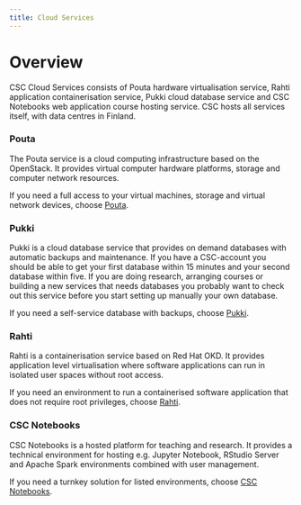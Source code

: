 ```yaml
---
title: Cloud Services
---
```


# Overview

CSC Cloud Services consists of Pouta hardware virtualisation service, Rahti application containerisation service, Pukki cloud database service and CSC Notebooks web application course hosting service. CSC hosts all services itself, with data centres in Finland.

### Pouta

The Pouta service is a cloud computing infrastructure based on the OpenStack. It provides virtual computer hardware platforms, storage and computer network resources.

If you need a full access to your virtual machines, storage and virtual network devices, choose [Pouta](pouta/index.md).

### Pukki

Pukki is a cloud database service that provides on demand databases with automatic backups and maintenance. If you have a CSC-account you should be able to get your first database within 15 minutes and your second database within five. If you are doing research, arranging courses or building a new services that needs databases you probably want to check out this service before you start setting up manually your own database.

If you need a self-service database with backups, choose [Pukki](dbaas/index.md).

### Rahti

Rahti is a containerisation service based on Red Hat OKD. It provides application level virtualisation where software applications can run in isolated user spaces without root access.

If you need an environment to run a containerised software application that does not require root privileges, choose [Rahti](rahti/index.md).

### CSC Notebooks

CSC Notebooks is a hosted platform for teaching and research. It provides a technical environment for hosting e.g. Jupyter Notebook, RStudio Server and Apache Spark environments combined with user management.

If you need a turnkey solution for listed environments, choose [CSC Notebooks](csc_notebooks/index.md).
